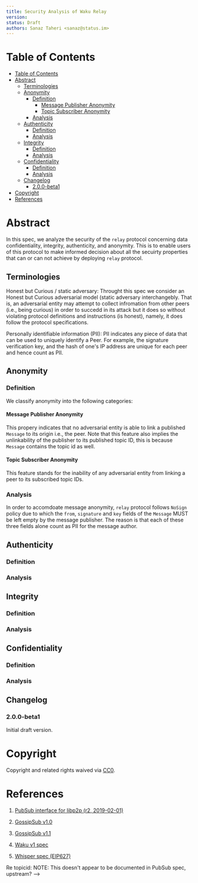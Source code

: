 ```yaml
---
title: Security Analysis of Waku Relay
version: 
status: Draft
authors: Sanaz Taheri <sanaz@status.im>
---
```


# Table of Contents

- [Table of Contents](#table-of-contents)
- [Abstract](#abstract)
  - [Terminologies](#terminologies)
  - [Anonymity](#anonymity)
    - [Definition](#definition)
      - [Message Publisher Anonymity](#message-publisher-anonymity)
      - [Topic Subscriber Anonymity](#topic-subscriber-anonymity)
    - [Analysis](#analysis)
  - [Authenticity](#authenticity)
    - [Definition](#definition-1)
    - [Analysis](#analysis-1)
  - [Integrity](#integrity)
    - [Definition](#definition-2)
    - [Analysis](#analysis-2)
  - [Confidentiality](#confidentiality)
    - [Definition](#definition-3)
    - [Analysis](#analysis-3)
  - [Changelog](#changelog)
    - [2.0.0-beta1](#200-beta1)
- [Copyright](#copyright)
- [References](#references)

# Abstract

In this spec, we analyze the security of the  `relay` protocol concerning data confidentiality, integrity, authenticity, and anonymity. This is to enable users of this protocol to make informed decision about all the secuirty properties that can or can not achieve by deploying `relay` protocol. 

## Terminologies

Honest but Curious / static adversary: Throught this spec we consider an Honest but Curious adversarial model (static adversary interchangebly. That is, an adversarial entity may attempt to collect infromation from other peers (i.e., being curious) in order to succedd in its attack but it does so without violating protocol definitions and instructions (is honest), namely, it does follow the protocol specifications. 

Personally identifiable information (PII): PII indicates any piece of data that can be used to uniquely identify a Peer. For example, the signature verification key, and the hash of one's IP address are unique for each peer and hence count as PII.

## Anonymity
### Definition
We classify anonymity into the following categories:

#### Message Publisher Anonymity
This propery indicates that no adversarial entity is able to link a published `Message` to its origin i.e., the peer. Note that this feature also implies the unlinkability of the publisher to its published topic ID, this is because  `Message` contains the topic id as well.

#### Topic Subscriber Anonymity
This feature stands for the inability of any adversarial entity from linking a peer to its subscribed topic IDs. 

### Analysis

In order to accomdoate message anonymity, `relay` protocol follows `NoSign` policy due to which the `from`, `signature` and `key` fields of the `Message` MUST be left empty by the message publisher. The reason is that each of these three fields alone count as PII for the message author. 

## Authenticity

### Definition
### Analysis



## Integrity
### Definition
### Analysis

## Confidentiality
### Definition
### Analysis





## Changelog

### 2.0.0-beta1

Initial draft version.

# Copyright

Copyright and related rights waived via
[CC0](https://creativecommons.org/publicdomain/zero/1.0/).

# References

1. [PubSub interface for libp2p (r2,
   2019-02-01)](https://github.com/libp2p/specs/blob/master/pubsub/README.md)

2. [GossipSub
   v1.0](https://github.com/libp2p/specs/blob/master/pubsub/gossipsub/gossipsub-v1.0.md)

3. [GossipSub
   v1.1](https://github.com/libp2p/specs/blob/master/pubsub/gossipsub/gossipsub-v1.1.md)

4. [Waku v1 spec](specs.vac.dev/waku/waku.html)

5. [Whisper spec (EIP627)](https://eips.ethereum.org/EIPS/eip-627)


<!--
TODO: Don't quite understand this scenario [key field], to clarify. Wouldn't it always be in `from`?
> The key field contains the signing key when it cannot be inlined in the source peer ID. When present, it must match the peer ID. -->

Re topicid:
NOTE: This doesn't appear to be documented in PubSub spec, upstream?
-->
